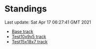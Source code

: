 # Standings

Last update: Sat Apr 17 06:27:41 GMT 2021

* [Base track](comps/Base/2021-04-17/standings.md)
* [Test10x9x5 track](comps/Test10x9x5/2021-04-17/standings.md)
* [Test15x18x7 track](comps/Test15x18x7/2021-04-17/standings.md)
